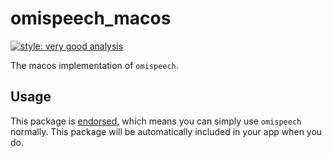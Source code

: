 # omispeech_macos

[![style: very good analysis][very_good_analysis_badge]][very_good_analysis_link]

The macos implementation of `omispeech`.

## Usage

This package is [endorsed][endorsed_link], which means you can simply use `omispeech`
normally. This package will be automatically included in your app when you do.

[endorsed_link]: https://flutter.dev/docs/development/packages-and-plugins/developing-packages#endorsed-federated-plugin
[very_good_analysis_badge]: https://img.shields.io/badge/style-very_good_analysis-B22C89.svg
[very_good_analysis_link]: https://pub.dev/packages/very_good_analysis
